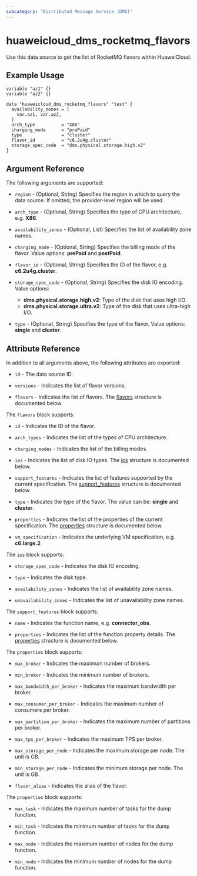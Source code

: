 ```yaml
---
subcategory: "Distributed Message Service (DMS)"
---
```


# huaweicloud_dms_rocketmq_flavors

Use this data source to get the list of RocketMQ flavors within HuaweiCloud.

## Example Usage

```hcl
variable "az1" {}
variable "az2" {}

data "huaweicloud_dms_rocketmq_flavors" "test" {
  availability_zones = [
    var.az1, var.az2,
  ]
  arch_type          = "X86"
  charging_mode      = "prePaid"
  type               = "cluster"
  flavor_id          = "c6.2u4g.cluster"
  storage_spec_code  = "dms.physical.storage.high.v2"  
}
```

## Argument Reference

The following arguments are supported:

* `region` - (Optional, String) Specifies the region in which to query the data source.
  If omitted, the provider-level region will be used.

* `arch_type` - (Optional, String) Specifies the type of CPU architecture, e.g. **X86**.

* `availability_zones` - (Optional, List) Specifies the list of availability zone names.

* `charging_mode` - (Optional, String) Specifies the billing mode of the flavor.
  Value options: **prePaid** and **postPaid**.

* `flavor_id` - (Optional, String) Specifies the ID of the flavor, e.g. **c6.2u4g.cluster**.

* `storage_spec_code` - (Optional, String) Specifies the disk IO encoding.
  Value options:
  + **dms.physical.storage.high.v2**: Type of the disk that uses high I/O.
  + **dms.physical.storage.ultra.v2**: Type of the disk that uses ultra-high I/O.

* `type` - (Optional, String) Specifies the type of the flavor. Value options: **single** and **cluster**.

## Attribute Reference

In addition to all arguments above, the following attributes are exported:

* `id` - The data source ID.

* `versions` - Indicates the list of flavor versions.

* `flavors` - Indicates the list of flavors.
  The [flavors](#DMS_rocketmq_flavors) structure is documented below.

<a name="DMS_rocketmq_flavors"></a>
The `flavors` block supports:

* `id` - Indicates the ID of the flavor.

* `arch_types` - Indicates the list of the types of CPU architecture.

* `charging_modes` - Indicates the list of the billing modes.

* `ios` - Indicates the list of disk IO types.
  The [ios](#DMS_rocketmq_flavor_ios) structure is documented below.

* `support_features` - Indicates the list of features supported by the current specification.
  The [support_features](#DMS_rocketmq_flavor_support_features) structure is documented below.

* `type` - Indicates the type of the flavor. The value can be: **single** and **cluster**.

* `properties` - Indicates the list of the properties of the current specification.
  The [properties](#DMS_rocketmq_flavor_properties) structure is documented below.

* `vm_specification` - Indicates the underlying VM specification, e.g. **c6.large.2**

<a name="DMS_rocketmq_flavor_ios"></a>
The `ios` block supports:

* `storage_spec_code` - Indicates the disk IO encoding.

* `type` - Indicates the disk type.

* `availability_zones` - Indicates the list of availability zone names.

* `unavailability_zones` - Indicates the list of unavailability zone names.

<a name="DMS_rocketmq_flavor_support_features"></a>
The `support_features` block supports:

* `name` - Indicates the function name, e.g. **connector_obs**.

* `properties` - Indicates the list of the function property details.
  The [properties](#DMS_rocketmq_flavor_support_feature_properties) structure is documented below.

<a name="DMS_rocketmq_flavor_properties"></a>
The `properties` block supports:

* `max_broker` - Indicates the maximum number of brokers.

* `min_broker` - Indicates the minimum number of brokers.

* `max_bandwidth_per_broker` - Indicates the maximum bandwidth per broker.

* `max_consumer_per_broker` - Indicates the maximum number of consumers per broker.

* `max_partition_per_broker` - Indicates the maximum number of partitions per broker.

* `max_tps_per_broker` - Indicates the maximum TPS per broker.

* `max_storage_per_node` - Indicates the maximum storage per node. The unit is GB.

* `min_storage_per_node` - Indicates the minimum storage per node. The unit is GB.

* `flavor_alias` - Indicates the alias of the flavor.

<a name="DMS_rocketmq_flavor_support_feature_properties"></a>
The `properties` block supports:

* `max_task` - Indicates the maximum number of tasks for the dump function.

* `min_task` - Indicates the minimum number of tasks for the dump function.

* `max_node` - Indicates the maximum number of nodes for the dump function.

* `min_node` - Indicates the minimum number of nodes for the dump function.
